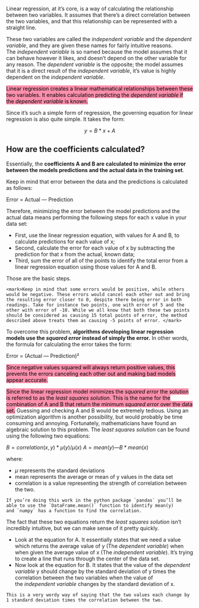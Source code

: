 Linear regression, at it’s core, is a way of calculating the relationship between two variables. It assumes that there’s a direct correlation between the two variables, and that this relationship can be represented with a straight line.

These two variables are called the _independent variable_ and the _dependent variable_, and they are given these names for fairly intuitive reasons. The _independent variable_ is so named because the model assumes that it can behave however it likes, and doesn’t depend on the other variable for any reason. The _dependent variable_ is the opposite; the model assumes that it is a direct result of the _independent variable_, it’s value is highly dependent on the _independent variable_.

<mark style="background: #FF5582A6;">Linear regression creates a linear mathematical relationships between these two variables. It enables calculation predicting the _dependent variable_ if the _dependent variable_ is known.</mark>

Since it’s such a simple form of regression, the governing equation for linear regression is also quite simple. It takes the form:

$$y = B* x + A$$

## How are the coefficients calculated?

Essentially, the **coefficients A and B are calculated to minimize the error between the models predictions and the actual data in the training set**.

Keep in mind that error between the data and the predictions is calculated as follows:

Error = Actual — Prediction

Therefore, minimizing the error between the model predictions and the actual data means performing the following steps for each x value in your data set:

-   First, use the linear regression equation, with values for A and B, to calculate predictions for each value of x;
-   Second, calculate the error for each value of x by subtracting the prediction for that x from the actual, known data;
-   Third, sum the error of all of the points to identify the total error from a linear regression equation using those values for A and B.

Those are the basic steps.

```ad-caution
<mark>Keep in mind that some errors would be positive, while others would be negative. These errors would cancel each other out and bring the resulting error closer to 0, despite there being error in both readings. Take for instance two points, one with error of 5 and the other with error of -10. While we all know that both these two points should be considered as causing 15 total points of error, the method described above treats them as causing -5 points of error. </mark>
```

To overcome this problem, **algorithms developing linear regression models use the _squared error_ instead of simply the error.** In other words, the formula for calculating the error takes the form:

Error = (Actual — Prediction)²

<mark style="background: #FF5582A6;">Since negative values squared will always return positive values, this prevents the errors canceling each other out and making bad models appear accurate.</mark> 

<mark style="background: #FF5582A6;">Since the linear regression model minimizes the _squared error_ the solution is referred to as the _least squares solution_. This is the name for the combination of A and B that return the minimum _squared error_ over the data set.</mark> Guessing and checking A and B would be extremely tedious. Using an optimization algorithm is another possibility, but would probably be time consuming and annoying. Fortunately, mathematicians have found an algebraic solution to this problem. The _least squares solution_ can be found using the following two equations:

$B = correlation(x,y) * \mu(y) / \mu(x)$
$A = mean(y) — B * mean(x)$

where:
- $μ$ represents the standard deviations
- mean represents the average or mean of y values in the data set
- correlation is a value representing the strength of correlation between the two.

```ad-hint
If you’re doing this work in the python package `pandas` you’ll be able to use the `DataFrame.mean()` function to identify mean(y) and `numpy` has a function to find the correlation.
```

The fact that these two equations return the _least squares solution_ isn’t incredibly intuitive, but we can make sense of it pretty quickly.
- Look at the equation for A. It essentially states that we need a value which returns the average value of y (The _dependent variable_) when when given the average value of x (The _independent variable_). It’s trying to create a line that runs through the center of the data set.
- Now look at the equation for B. It states that the value of the _dependent variable_ y should change by the standard deviation of y times the correlation between the two variables when the value of the _independent variable_ changes by the standard deviation of x. 

```ad-abstract
This is a very wordy way of saying that the two values each change by 1 standard deviation times the correlation between the two.
```